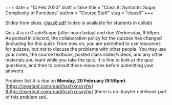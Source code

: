 +++
date = "14 Feb 2023"
draft = false
title = "Class 8: Syntactic Sugar, Complexity of Functions"
author = "Course Staff"
slug = "class8"
+++

Slides from class: [class8.pdf](https://www.dropbox.com/s/bdsu8m6zp4h369w/class8.pdf?dl=0)
(video is available for students in collab)

Quiz 4 is in GradeScope (after noon today) and due Wednesday, 9:59pm. As posted in discord, the collaboration policy for the quizzes has changed (including for this quiz): From now on, you are permitted to use resources for quizzes, but not to discuss the problems with other people. You may use your notes, the course textbook, posted class slides/videos, and any other materials you want while you take the quiz. It is fine to look at the quiz questions, and then to consult these resources before submitting your answers.

Problem Set 4 is due on **Monday, 20 February (9:59pm)**: [https://overleaf.com/read/hsxfrxnsvyfw](https://overleaf.com/read/hsxfrxnsvyfw) (there is no Jupyter notebook part of this problem set).